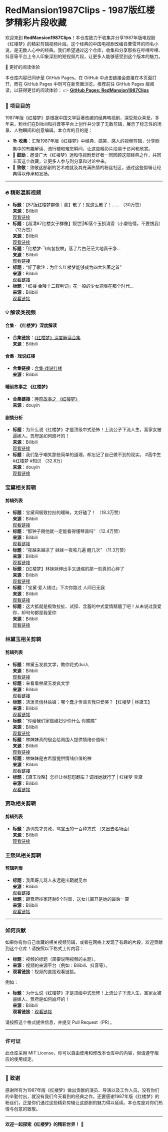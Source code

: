 # RedMansion1987Clips - 1987版红楼梦精彩片段收藏

欢迎来到 **RedMansion1987Clips**！本仓库致力于收集并分享1987年版电视剧《红楼梦》的精彩剪辑视频片段。这个经典的中国电视剧改编自曹雪芹的同名小说，是无数人心中的经典。我们希望通过这个仓库，收集和分享那些在哔哩哔哩、抖音等平台上令人印象深刻的短视频片段，让更多人能够感受到这个版本的魅力。

📖 更好的阅读体验

本仓库内容已同步至 GitHub Pages。在 GitHub 中点击链接会直接在本页面打开，而在 GitHub Pages 中则可在新页面浏览。推荐前往 GitHub Pages 版阅读，以获得更佳的阅读体验： 👉 [**GitHub Pages: RedMansion1987Clips**](https://zhonghanwen.github.io/RedMansion1987Clips/#/)


### 🎯 **项目目的**

1987年版《红楼梦》是根据中国文学巨著改编的经典电视剧，深受观众喜爱。多年来，粉丝们在Bilibili和抖音等平台上创作并分享了无数剪辑，展示了标志性的场景、人物瞬间和创意编辑。本仓库的目的是：

* 📚 **收集**：汇聚1987年版《红楼梦》中经典、搞笑、感人的视频剪辑，分享剧集中的有趣解读、流行梗和难忘瞬间，让这些精彩片段易于访问和欣赏。
* 🤝 **鼓励**：邀请广大《红楼梦》迷和电视剧爱好者一同回顾这部经典之作，共同丰富这个收藏，让更多人参与到分享和讨论中来。
* 🎉 **致敬**：致敬这部剧的艺术成就及其充满热情的粉丝社区，通过这些剪辑让经典得以传承和发扬。

***

### 🔥 精彩混剪视频

* **标题**：【87版红楼梦群像｜虐】散了！就这么散了！…… （30万赞）\
  **来源**：Bilibili\
  [观看链接](https://www.bilibili.com/video/BV1Kzy6YyEnE)
* **标题**：【超清87红楼女子群像】叙世||却落个玉损消香（小虐怡情，不要恨我）（12万赞）\
  **来源**：Bilibili\
  [观看链接](https://www.bilibili.com/video/BV1gb411W7zo)
* **标题**：「红楼梦·飞鸟各投林」落了片白茫茫大地真干净…\
  **来源**：Bilibili\
  [观看链接](https://www.bilibili.com/video/BV1Rc41197jS)
* **标题**：“好了歌注：为什么红楼梦能够成为四大名著之首”\
  **来源**：Bilibili\
  [观看链接](https://www.bilibili.com/video/BV11F411y75d)
* **标题**：「红楼·金陵十二钗判词」花一般的少女凋零在那个时代…\
  **来源**：Bilibili\
  [观看链接](https://www.bilibili.com/video/BV17e411k71Z)

### 💡 解读类视频

#### 合集 · 《红楼梦》深度解读

* **合集链接**：[《红楼梦》深度解读合集](https://space.bilibili.com/381389914/lists/2539544?type=season)\
  **来源**：Bilibili

#### 合集 · 戏说红楼

* **合集链接**：[合集·戏说红楼](https://space.bilibili.com/3493138024893095/lists/3572703?type=season)\
  **来源**：Bilibili

#### 睡前故事之 《红楼梦》

* **合集链接**：[睡前故事之 《红楼梦》](https://v.douyin.com/i5dMAv7D/)\
  **来源**：douyin

#### 剧情分析

* **标题**：为什么说《红楼梦》才是顶级中式恐怖！上流公子下流人生，富家女被逼嫁人，贾府是如何崩坏的！\
  **来源**：Bilibili\
  [观看链接](https://www.bilibili.com/video/BV1HE4m197a9)
* **标题**：我们急于嘲笑那些简单的道理，却忘记了自己做不到的现实。 #高中生 #红楼梦 #知识 （32.8万）\
  **来源**：douyin\
  [观看链接](https://www.douyin.com/video/7459011575387622667)

### 宝黛相关剪辑

#### 剪辑列表

* **标题**：宝黛间极致拉扯的暧昧，太好磕了！ （18.3万赞）\
  **来源**：Bilibili\
  [观看链接](https://www.bilibili.com/video/BV19rc6ecETx)
* **标题**：“那钟子期他就一定能看得懂琴谱吗” （12.4万赞）\
  **来源**：Bilibili\
  [观看链接](https://www.bilibili.com/video/BV1wS421T7K4)
* **标题**：“夜越来越凉了 妹妹一夜咳几遍 醒几次” （11.3万赞）\
  **来源**：Bilibili\
  [观看链接](https://www.bilibili.com/video/BV1Nu411k7WX)
* **标题**：【红楼梦】林妹妹伸出手又退缩的那一刻真的心碎了\
  **来源**：Bilibili\
  [观看链接](https://www.bilibili.com/video/BV1Re4y1575c)
* **标题**：「宝黛·爱人错过」下次你路过 人间已无我\
  **来源**：Bilibili\
  [观看链接](https://www.bilibili.com/video/BV1pH4y1Z7Ko)
* **标题**：这大抵就是极致拉扯、试探、含蓄的中式爱情精髓了吧！从未说过我爱你，却句句都是我爱你\
  **来源**：Bilibili\
  [观看链接](https://www.bilibili.com/video/BV19p4y177QY)

### 林黛玉相关剪辑

#### 剪辑列表

* **标题**：林黛玉发疯文学，教你花式dui人\
  **来源**：Bilibili\
  [观看链接](https://www.bilibili.com/video/BV1og411b7f5/)
* **标题**：来看看林黛玉发疯文学\
  **来源**：Bilibili\
  [观看链接](https://www.bilibili.com/video/BV1RY4y1p7FE)
* **标题**：活泼灵俏林姑娘：哪个蠢才传谣言我只爱哭？【红楼梦 | 林黛玉】\
  **来源**：Bilibili\
  [观看链接](https://www.bilibili.com/video/BV1Wo4y1W7LZ/)
* **标题**："你给我们家做媳妇少你什么 你瞧瞧"\
  **来源**：Bilibili\
  [观看链接](https://www.bilibili.com/video/BV1rh4y1p7eF)
* **标题**：林妹妹真的很会给周围人提供情绪价值啊！\
  **来源**：Bilibili\
  [观看链接](https://www.bilibili.com/video/BV16GajeQEJx/)
* **标题**：林妹妹是古希腊提供情绪价值的神\
  **来源**：Bilibili\
  [观看链接](https://www.bilibili.com/video/BV1Vcq2YJEpv)
* **标题**：【黛玉攻略】怎样让林怼怼翻车？调戏她就行了 | 红楼梦 宝黛\
  **来源**：Bilibili\
  [观看链接](https://www.bilibili.com/video/BV19q4y1Q7TN)

### 贾政相关剪辑

#### 剪辑列表

* **标题**：造词鬼才贾政，骂宝玉的一百种方式 （叉出去名场面）\
  **来源**：Bilibili\
  [观看链接](https://www.bilibili.com/video/BV1PM64Y9Eq8)

### 王熙凤相关剪辑

#### 剪辑列表

* **标题**：我凤哥儿骂人永远是出鞘就见血\
  **来源**：Bilibili\
  [观看链接](https://www.bilibili.com/video/BV1gM411m79w)
* **标题**：距贾府抄家还剩6个时辰，送女儿离开是她的最后一算\
  **来源**：Bilibili\
  [观看链接](https://www.bilibili.com/video/BV15cq5YFEwb)

***

### 如何贡献

如果你有你自己收藏的相关视频剪辑，或者在网络上发现了有趣的片段，欢迎贡献到这个仓库！请按照以下格式上传内容：

* **标题**：视频的标题（简要说明视频的主题）。
* **来源**：视频的来源平台（例如：Bilibili、抖音等）。
* **观看链接**：视频的直接观看链接。

例如：

* **标题**：为什么说《红楼梦》才是顶级中式恐怖！上流公子下流人生，富家女被逼嫁人，贾府是如何崩坏的！\
  **来源**：Bilibili\
  **观看链接**：[观看链接](https://www.bilibili.com/video/BV1HE4m197a9)

请按照这个格式提供信息，并提交 Pull Request（PR）。

***

### 许可证

此仓库采用 MIT License，你可以自由使用和修改本仓库中的内容，但请遵守相应的使用规定。

***

### 🙏 **致谢**

感谢所有为1987年版《红楼梦》做出贡献的演员、导演以及工作人员。没有你们的辛勤付出，就没有我们今天看到的经典之作。还要感谢1987年版《红楼梦》的粉丝们，正是你们通过这些精彩剪辑让这部剧的魅力得以延续。本仓库是对你们热情与创意的致敬。

***

**欢迎一起探索《红楼梦》的精彩世界！** 🌸
